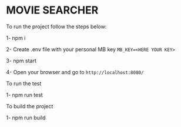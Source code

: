 # MOVIE SEARCHER

To run the project follow the steps below:

1- npm i

2- Create .env file with your personal MB key
  `MB_KEY=<HERE YOUR KEY>`

3- npm start

4- Open your browser and go to `http://localhost:8080/`


To run the test

1- npm run test

To build the project

1- npm run build
